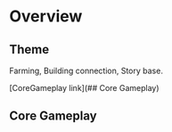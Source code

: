 # Overview









## Theme

Farming, Building connection, Story base.

[CoreGameplay link](## Core Gameplay)

























































## Core Gameplay





